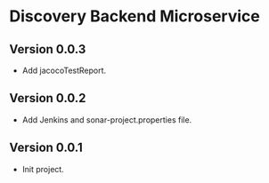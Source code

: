 # Discovery Backend Microservice #
## Version 0.0.3
- Add jacocoTestReport.

## Version 0.0.2
- Add Jenkins and sonar-project.properties file.

## Version 0.0.1 
- Init project.
